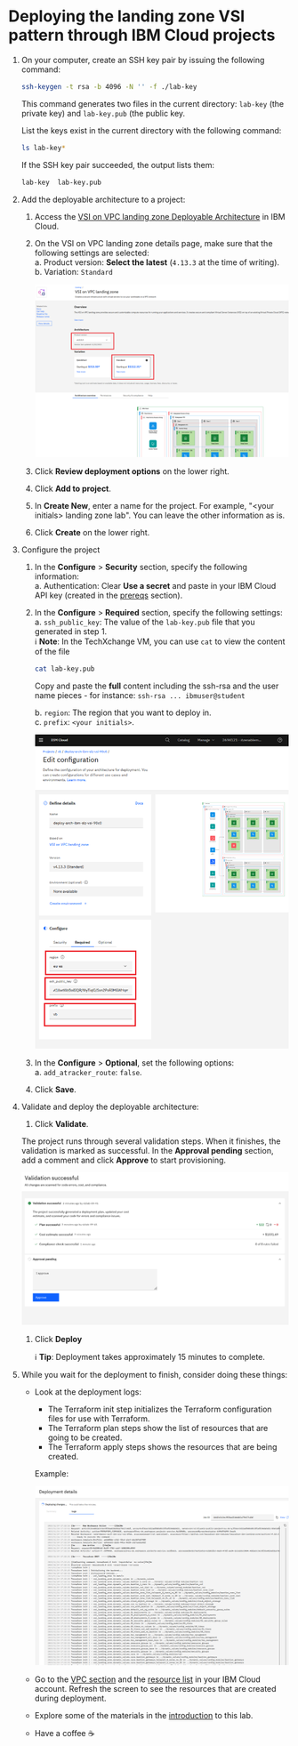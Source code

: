 # Deploying the landing zone VSI pattern through IBM Cloud projects

1. On your computer, create an SSH key pair by issuing the following command:

    ```sh
    ssh-keygen -t rsa -b 4096 -N '' -f ./lab-key
    ```

    This command generates two files in the current directory: `lab-key` (the private key) and `lab-key.pub` (the public key.

    List the keys exist in the current directory with the following command:

    ```sh
    ls lab-key*
    ```

    If the SSH key pair succeeded, the output lists them:

    ```sh
    lab-key  lab-key.pub
    ```

1. Add the deployable architecture to a project:

    1. Access the [VSI on VPC landing zone Deployable Architecture](https://cloud.ibm.com/catalog/architecture/deploy-arch-ibm-slz-vsi-ef663980-4c71-4fac-af4f-4a510a9bcf68-global?catalog_query=aHR0cHM6Ly9jbG91ZC5pYm0uY29tL2NhdGFsb2cjcmVmZXJlbmNlX2FyY2hpdGVjdHVyZQ%3D%3D) in IBM Cloud.
    1. On the VSI on VPC landing zone details page, make sure that the following settings are selected:\
        a. Product version: **Select the latest** (`4.13.3` at the time of writing).\
        b. Variation: `Standard`

        ![Details page](../images/part-1/10-overview-page.png)

    1. Click **Review deployment options** on the lower right.
    1. Click **Add to project**.
    1. In **Create New**, enter a name for the project. For example, "\<your initials> landing zone lab". You can leave the other information as is.
    1. Click **Create** on the lower right.

1. Configure the project
    1. In the **Configure** > **Security** section, specify the following information: \
      a. Authentication: Clear **Use a secret** and paste in your IBM Cloud API key (created in the [prereqs](./prereqs) section).

    1. In the **Configure** > **Required** section, specify the following settings:\
        a. `ssh_public_key`: The value of the `lab-key.pub` file that you generated in step 1.\
        :information_source: **Note**: In the TechXchange VM, you can use `cat` to view the content of the file
        ```sh
        cat lab-key.pub
        ```
        Copy and paste the **full** content including the ssh-rsa and the user name pieces - for instance: `ssh-rsa ... ibmuser@student` 

        b. `region`: The region that you want to deploy in. \
        c. `prefix`: `<your initials>`.

        ![Configuration](../images/part-1/10-configuration.png)

    1. In the **Configure** > **Optional**, set the following options:\
        a. `add_atracker_route`: `false`.
    1. Click **Save**.

1. Validate and deploy the deployable architecture:
    1. Click **Validate**.

    The project runs through several validation steps. When it finishes, the validation is marked as successful. In the **Approval pending** section, add a comment and click **Approve** to start provisioning.

    ![Validation](../images/part-1/10-validation.png)

    1. Click **Deploy**

        :information_source: **Tip**: Deployment takes approximately 15 minutes to complete.

1. While you wait for the deployment to finish, consider doing these things:

    - Look at the deployment logs:
        - The Terraform init step initializes the Terraform configuration files for use with Terraform.
        - The Terraform plan steps show the list of resources that are going to be created.
        - The Terraform apply steps shows the resources that are being created.

        Example:

      ![Deployment](../images/part-1/10-deployment.png)

    - Go to the [VPC section](https://cloud.ibm.com/vpc-ext/vpcLayout) and the [resource list](https://cloud.ibm.com/resources) in your IBM Cloud account. Refresh the screen to see the resources that are created during deployment.
    - Explore some of the materials in the [introduction](README) to this lab.
    - Have a coffee ☕
